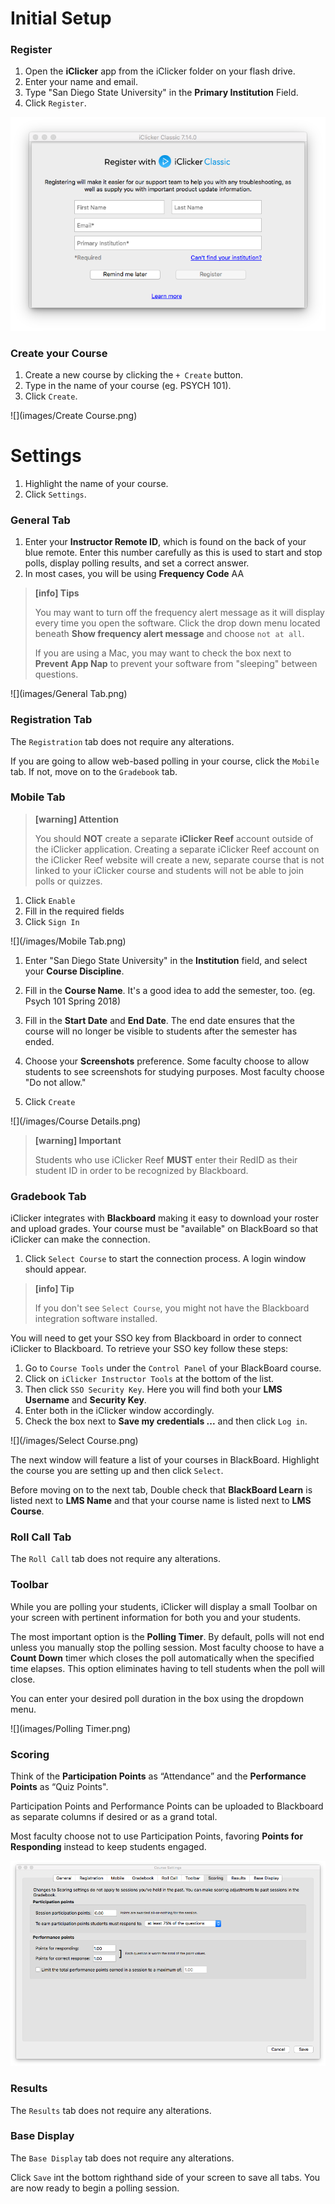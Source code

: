 # Initial Setup

### Register

1. Open the **iClicker** app from the iClicker folder on your flash drive.
2. Enter your name and email.
3. Type "San Diego State University" in the **Primary Institution** Field.
4. Click `Register`.

![](images/Register.png)

### Create your Course

1. Create a new course by clicking the `+ Create` button.
2. Type in the name of your course (eg. PSYCH 101).
3. Click `Create`.

![](images/Create Course.png)

# Settings

1. Highlight the name of your course.
2. Click `Settings`.

### General Tab

1. Enter your **Instructor Remote ID**, which is found on the back of your blue remote. Enter this number carefully as this is used to start and stop polls, display polling results, and set a correct answer.
2. In most cases, you will be using **Frequency Code** AA
  
> **[info] Tips**
>
> You may want to turn off the frequency alert message as it will display
> every time you open the software. Click the drop down menu located 
> beneath **Show frequency alert message** and choose `not at all`.
>
> If you are using a Mac, you may want to check the box next to **Prevent** 
> **App Nap** to prevent your software from "sleeping" between questions.

![](images/General Tab.png)

### Registration Tab

The `Registration` tab does not require any alterations.

If you are going to allow web-based polling in your course, click the `Mobile` tab. If not, move on to the `Gradebook` tab.

### Mobile Tab

> **[warning] Attention**
>
> You should **NOT** create a separate **iClicker Reef** account outside of the
> iClicker application. Creating a separate iClicker Reef account on the 
> iClicker Reef website will create a new, separate course that is not linked 
> to your iClicker course and students will not be able to join polls or quizzes.

1. Click `Enable`
2. Fill in the required fields
3. Click `Sign In`

![](/images/Mobile Tab.png)

1. Enter "San Diego State University" in the **Institution** field, and select your **Course Discipline**.

2. Fill in the **Course Name**. It's a good idea to add the semester, too. (eg. Psych 101 Spring 2018)

3. Fill in the **Start Date** and **End Date**. The end date ensures that the course will no longer be visible to students after the semester has ended.

4. Choose your **Screenshots** preference. Some faculty choose to allow students to see screenshots for studying purposes. Most faculty choose "Do not allow."

5. Click `Create`

![](/images/Course Details.png)

> **[warning] Important**
>
> Students who use iClicker Reef **MUST** enter their RedID 
> as their student ID in order to be recognized by Blackboard.

### Gradebook Tab

iClicker integrates with **Blackboard** making it easy to download your roster and upload grades. Your course must be "available" on BlackBoard so that iClicker can make the connection.

1. Click `Select Course` to start the connection process. A login window should appear.

> **[info] Tip**
>
> If you don't see `Select Course`, you might not 
> have the Blackboard integration software installed.

You will need to get your SSO key from Blackboard in order to connect iClicker to Blackboard. To retrieve your SSO key follow these steps:

1. Go to `Course Tools` under the `Control Panel` of your BlackBoard course.
2. Click on `iClicker Instructor Tools` at the bottom of the list. 
3. Then click `SSO Security Key`. Here you will find both your **LMS Username** and **Security Key**. 
4. Enter both in the iClicker window accordingly.
5. Check the box next to **Save my credentials ...** and then click `Log in`.

![](/images/Select Course.png)

The next window will feature a list of your courses in BlackBoard. Highlight the course you are setting up and then click `Select`.

Before moving on to the next tab, Double check that **BlackBoard Learn** is listed next to **LMS Name** and that your course name is listed next to **LMS Course**.

### Roll Call Tab

The `Roll Call` tab does not require any alterations.

### Toolbar

While you are polling your students, iClicker will display a small Toolbar on your screen with pertinent information for both you and your students.

The most important option is the **Polling Timer**. By default, polls will not end unless you manually stop the polling session. Most faculty choose to have a **Count Down** timer which closes the poll automatically when the specified time elapses. This option eliminates having to tell students when the poll will close.

You can enter your desired poll duration in the box using the dropdown menu.

![](images/Polling Timer.png)

### Scoring

Think of the **Participation Points** as “Attendance” and the **Performance Points** as “Quiz Points".

Participation Points and Performance Points can be uploaded to Blackboard as separate columns if desired or as a grand total.

Most faculty choose not to use Participation Points, favoring **Points for Responding** instead to keep students engaged.

![](/images/Scoring.png)

### Results

The `Results` tab does not require any alterations.

### Base Display

The `Base Display` tab does not require any alterations.

Click `Save` int the bottom righthand side of your screen to save all tabs. You are now ready to begin a polling session.


